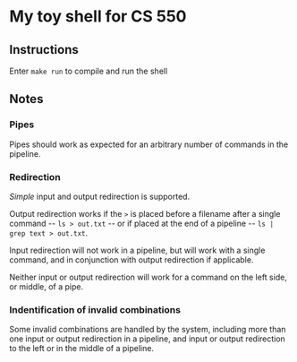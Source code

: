 # My toy shell for CS 550

## Instructions

Enter `make run` to compile and run the shell

## Notes

### Pipes

Pipes should work as expected for an arbitrary number of commands in the pipeline. 

### Redirection

*Simple* input and output redirection is supported.

Output redirection works if the `>` is placed before a filename after a single command -- `ls > out.txt` -- or if placed at the end of a pipeline -- `ls | grep text > out.txt`.

Input redirection will not work in a pipeline, but will work with a single command, and in conjunction with output redirection if applicable. 

Neither input or output redirection will work for a command on the left side, or middle, of a pipe. 

### Indentification of invalid combinations

Some invalid combinations are handled by the system, including more than one input or output redirection in a pipeline, and input or output redirection to the left or in the middle of a pipeline.

